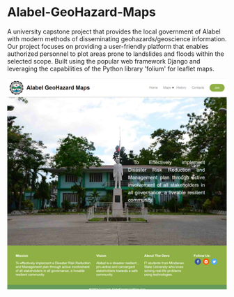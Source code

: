 # Alabel-GeoHazard-Maps
 A university capstone project that provides the local government of Alabel with modern methods of disseminating geohazards/geoscience information. Our project focuses on providing a user-friendly platform that enables authorized personnel to plot areas prone to landslides and floods within the selected scope. Built using the popular web framework Django and leveraging the capabilities of the Python library 'folium' for leaflet maps.

 ![HomePage](images/Home%20Page%20-%20Desktop%20View.png)
